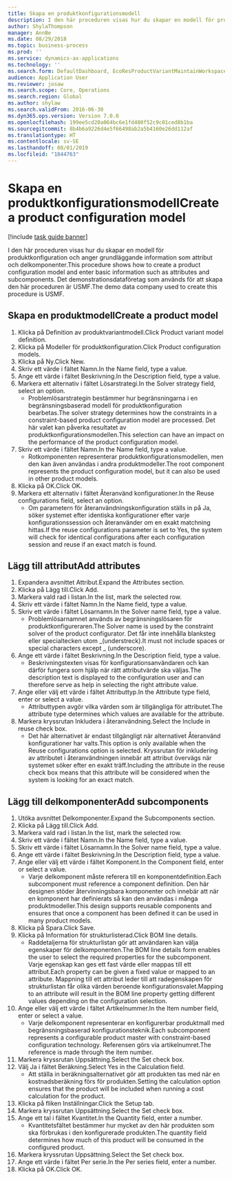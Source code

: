 ```yaml
---
title: Skapa en produktkonfigurationsmodell
description: I den här proceduren visas hur du skapar en modell för produktkonfiguration och anger grundläggande information som attribut och delkomponenter.
author: ShylaThompson
manager: AnnBe
ms.date: 08/29/2018
ms.topic: business-process
ms.prod: ''
ms.service: dynamics-ax-applications
ms.technology: ''
ms.search.form: DefaultDashboard, EcoResProductVariantMaintainWorkspace, PCProductConfigurationModelListPage, PCCreateProductConfigurationModel, PCProductConfigurationModelDetails, PCBOMLineDetails
audience: Application User
ms.reviewer: josaw
ms.search.scope: Core, Operations
ms.search.region: Global
ms.author: shylaw
ms.search.validFrom: 2016-06-30
ms.dyn365.ops.version: Version 7.0.0
ms.openlocfilehash: 199ee5cd20a064bc6e1fd480f52c9c01ced8b1ba
ms.sourcegitcommit: 8b4b6a9226d4e5f66498ab2a5b4160e26dd112af
ms.translationtype: HT
ms.contentlocale: sv-SE
ms.lasthandoff: 08/01/2019
ms.locfileid: "1844763"
---
```

# <a name="create-a-product-configuration-model"></a><span data-ttu-id="ac895-103">Skapa en produktkonfigurationsmodell</span><span class="sxs-lookup"><span data-stu-id="ac895-103">Create a product configuration model</span></span>

[!include [task guide banner](../../includes/task-guide-banner.md)]

<span data-ttu-id="ac895-104">I den här proceduren visas hur du skapar en modell för produktkonfiguration och anger grundläggande information som attribut och delkomponenter.</span><span class="sxs-lookup"><span data-stu-id="ac895-104">This procedure shows how to create a product configuration model and enter basic information such as attributes and subcomponents.</span></span> <span data-ttu-id="ac895-105">Det demonstrationsdataföretag som används för att skapa den här proceduren är USMF.</span><span class="sxs-lookup"><span data-stu-id="ac895-105">The demo data company used to create this procedure is USMF.</span></span>


## <a name="create-a-product-model"></a><span data-ttu-id="ac895-106">Skapa en produktmodell</span><span class="sxs-lookup"><span data-stu-id="ac895-106">Create a product model</span></span>
1. <span data-ttu-id="ac895-107">Klicka på Definition av produktvariantmodell.</span><span class="sxs-lookup"><span data-stu-id="ac895-107">Click Product variant model definition.</span></span>
2. <span data-ttu-id="ac895-108">Klicka på Modeller för produktkonfiguration.</span><span class="sxs-lookup"><span data-stu-id="ac895-108">Click Product configuration models.</span></span>
3. <span data-ttu-id="ac895-109">Klicka på Ny.</span><span class="sxs-lookup"><span data-stu-id="ac895-109">Click New.</span></span>
4. <span data-ttu-id="ac895-110">Skriv ett värde i fältet Namn.</span><span class="sxs-lookup"><span data-stu-id="ac895-110">In the Name field, type a value.</span></span>
5. <span data-ttu-id="ac895-111">Ange ett värde i fältet Beskrivning.</span><span class="sxs-lookup"><span data-stu-id="ac895-111">In the Description field, type a value.</span></span>
6. <span data-ttu-id="ac895-112">Markera ett alternativ i fältet Lösarstrategi.</span><span class="sxs-lookup"><span data-stu-id="ac895-112">In the Solver strategy field, select an option.</span></span>
    * <span data-ttu-id="ac895-113">Problemlösarstrategin bestämmer hur begränsningarna i en begränsningsbaserad modell för produktkonfiguration bearbetas.</span><span class="sxs-lookup"><span data-stu-id="ac895-113">The solver strategy determines how the constraints in a constraint-based product configuration model are processed.</span></span> <span data-ttu-id="ac895-114">Det här valet kan påverka resultatet av produktkonfigurationsmodellen.</span><span class="sxs-lookup"><span data-stu-id="ac895-114">This selection can have an impact on the performance of the product configuration model.</span></span>  
7. <span data-ttu-id="ac895-115">Skriv ett värde i fältet Namn.</span><span class="sxs-lookup"><span data-stu-id="ac895-115">In the Name field, type a value.</span></span>
    * <span data-ttu-id="ac895-116">Rotkomponenten representerar produktkonfigurationsmodellen, men den kan även användas i andra produktmodeller.</span><span class="sxs-lookup"><span data-stu-id="ac895-116">The root component represents the product configuration model, but it can also be used in other product models.</span></span>  
8. <span data-ttu-id="ac895-117">Klicka på OK.</span><span class="sxs-lookup"><span data-stu-id="ac895-117">Click OK.</span></span>
9. <span data-ttu-id="ac895-118">Markera ett alternativ i fältet Återanvänd konfigurationer.</span><span class="sxs-lookup"><span data-stu-id="ac895-118">In the Reuse configurations field, select an option.</span></span>
    * <span data-ttu-id="ac895-119">Om parametern för återanvändningskonfiguration ställs in på Ja, söker systemet efter identiska konfigurationer efter varje konfigurationssession och återanvänder om en exakt matchning hittas.</span><span class="sxs-lookup"><span data-stu-id="ac895-119">If the reuse configurations parameter is set to Yes, the system will check for identical configurations after each configuration session and reuse if an exact match is found.</span></span>  

## <a name="add-attributes"></a><span data-ttu-id="ac895-120">Lägg till attribut</span><span class="sxs-lookup"><span data-stu-id="ac895-120">Add attributes</span></span>
1. <span data-ttu-id="ac895-121">Expandera avsnittet Attribut.</span><span class="sxs-lookup"><span data-stu-id="ac895-121">Expand the Attributes section.</span></span>
2. <span data-ttu-id="ac895-122">Klicka på Lägg till.</span><span class="sxs-lookup"><span data-stu-id="ac895-122">Click Add.</span></span>
3. <span data-ttu-id="ac895-123">Markera vald rad i listan.</span><span class="sxs-lookup"><span data-stu-id="ac895-123">In the list, mark the selected row.</span></span>
4. <span data-ttu-id="ac895-124">Skriv ett värde i fältet Namn.</span><span class="sxs-lookup"><span data-stu-id="ac895-124">In the Name field, type a value.</span></span>
5. <span data-ttu-id="ac895-125">Skriv ett värde i fältet Lösarnamn.</span><span class="sxs-lookup"><span data-stu-id="ac895-125">In the Solver name field, type a value.</span></span>
    * <span data-ttu-id="ac895-126">Problemlösarnamnet används av begränsningslösaren för produktkonfigureraren.</span><span class="sxs-lookup"><span data-stu-id="ac895-126">The Solver name is used by the constraint solver of the product configurator.</span></span> <span data-ttu-id="ac895-127">Det får inte innehålla blanksteg eller specialtecken utom _(understreck).</span><span class="sxs-lookup"><span data-stu-id="ac895-127">It must not include spaces or special characters except _ (underscore).</span></span>  
6. <span data-ttu-id="ac895-128">Ange ett värde i fältet Beskrivning.</span><span class="sxs-lookup"><span data-stu-id="ac895-128">In the Description field, type a value.</span></span>
    * <span data-ttu-id="ac895-129">Beskrivningstexten visas för konfigurationsanvändaren och kan därför fungera som hjälp när rätt attributvärde ska väljas.</span><span class="sxs-lookup"><span data-stu-id="ac895-129">The description text is displayed to the configuration user and can therefore serve as help in selecting the right attribute value.</span></span>  
7. <span data-ttu-id="ac895-130">Ange eller välj ett värde i fältet Attributtyp.</span><span class="sxs-lookup"><span data-stu-id="ac895-130">In the Attribute type field, enter or select a value.</span></span>
    * <span data-ttu-id="ac895-131">Attributtypen avgör vilka värden som är tillgängliga för attributet.</span><span class="sxs-lookup"><span data-stu-id="ac895-131">The attribute type determines which values are available for the attribute.</span></span>  
8. <span data-ttu-id="ac895-132">Markera kryssrutan Inkludera i återanvändning.</span><span class="sxs-lookup"><span data-stu-id="ac895-132">Select the Include in reuse check box.</span></span>
    * <span data-ttu-id="ac895-133">Det här alternativet är endast tillgängligt när alternativet Återanvänd konfigurationer har valts.</span><span class="sxs-lookup"><span data-stu-id="ac895-133">This option is only available when the Reuse configurations option is selected.</span></span> <span data-ttu-id="ac895-134">Kryssrutan för inkludering av attributet i återanvändningen innebär att attribut övervägs när systemet söker efter en exakt träff.</span><span class="sxs-lookup"><span data-stu-id="ac895-134">Including the attribute in the reuse check box means that this attribute will be considered when the system is looking for an exact match.</span></span>  

## <a name="add-subcomponents"></a><span data-ttu-id="ac895-135">Lägg till delkomponenter</span><span class="sxs-lookup"><span data-stu-id="ac895-135">Add subcomponents</span></span>
1. <span data-ttu-id="ac895-136">Utöka avsnittet Delkomponenter.</span><span class="sxs-lookup"><span data-stu-id="ac895-136">Expand the Subcomponents section.</span></span>
2. <span data-ttu-id="ac895-137">Klicka på Lägg till.</span><span class="sxs-lookup"><span data-stu-id="ac895-137">Click Add.</span></span>
3. <span data-ttu-id="ac895-138">Markera vald rad i listan.</span><span class="sxs-lookup"><span data-stu-id="ac895-138">In the list, mark the selected row.</span></span>
4. <span data-ttu-id="ac895-139">Skriv ett värde i fältet Namn.</span><span class="sxs-lookup"><span data-stu-id="ac895-139">In the Name field, type a value.</span></span>
5. <span data-ttu-id="ac895-140">Skriv ett värde i fältet Lösarnamn.</span><span class="sxs-lookup"><span data-stu-id="ac895-140">In the Solver name field, type a value.</span></span>
6. <span data-ttu-id="ac895-141">Ange ett värde i fältet Beskrivning.</span><span class="sxs-lookup"><span data-stu-id="ac895-141">In the Description field, type a value.</span></span>
7. <span data-ttu-id="ac895-142">Ange eller välj ett värde i fältet Komponent.</span><span class="sxs-lookup"><span data-stu-id="ac895-142">In the Component field, enter or select a value.</span></span>
    * <span data-ttu-id="ac895-143">Varje delkomponent måste referera till en komponentdefinition.</span><span class="sxs-lookup"><span data-stu-id="ac895-143">Each subcomponent must reference a component definition.</span></span> <span data-ttu-id="ac895-144">Den här designen stöder återvinningsbara komponenter och innebär att när en komponent har definierats så kan den användas i många produktmodeller.</span><span class="sxs-lookup"><span data-stu-id="ac895-144">This design supports reusable components and ensures that once a component has been defined it can be used in many product models.</span></span>  
8. <span data-ttu-id="ac895-145">Klicka på Spara.</span><span class="sxs-lookup"><span data-stu-id="ac895-145">Click Save.</span></span>
9. <span data-ttu-id="ac895-146">Klicka på Information för strukturlisterad.</span><span class="sxs-lookup"><span data-stu-id="ac895-146">Click BOM line details.</span></span>
    * <span data-ttu-id="ac895-147">Raddetaljerna för strukturlistan gör att användaren kan välja egenskaper för delkomponenten.</span><span class="sxs-lookup"><span data-stu-id="ac895-147">The BOM line details form enables the user to select the required properties for the subcomponent.</span></span> <span data-ttu-id="ac895-148">Varje egenskap kan ges ett fast värde eller mappas till ett attribut.</span><span class="sxs-lookup"><span data-stu-id="ac895-148">Each property can be given a fixed value or mapped to an attribute.</span></span> <span data-ttu-id="ac895-149">Mappning till ett attribut leder till att radegenskapen för strukturlistan får olika värden beroende konfigurationsvalet.</span><span class="sxs-lookup"><span data-stu-id="ac895-149">Mapping to an attribute will result in the BOM line property getting different values depending on the configuration selection.</span></span>  
10. <span data-ttu-id="ac895-150">Ange eller välj ett värde i fältet Artikelnummer.</span><span class="sxs-lookup"><span data-stu-id="ac895-150">In the Item number field, enter or select a value.</span></span>
    * <span data-ttu-id="ac895-151">Varje delkomponent representerar en konfigurerbar produktmall med begränsningsbaserad konfigurationsteknik.</span><span class="sxs-lookup"><span data-stu-id="ac895-151">Each subcomponent represents a configurable product master with constraint-based configuration technology.</span></span> <span data-ttu-id="ac895-152">Referensen görs via artikelnumret.</span><span class="sxs-lookup"><span data-stu-id="ac895-152">The reference is made through the item number.</span></span>  
11. <span data-ttu-id="ac895-153">Markera kryssrutan Uppsättning.</span><span class="sxs-lookup"><span data-stu-id="ac895-153">Select the Set check box.</span></span>
12. <span data-ttu-id="ac895-154">Välj Ja i fältet Beräkning.</span><span class="sxs-lookup"><span data-stu-id="ac895-154">Select Yes in the Calculation field.</span></span>
    * <span data-ttu-id="ac895-155">Att ställa in beräkningsalternativet gör att produkten tas med när en kostnadsberäkning förs för produkten.</span><span class="sxs-lookup"><span data-stu-id="ac895-155">Setting the calculation option ensures that the product will be included when running a cost calculation for the product.</span></span>  
13. <span data-ttu-id="ac895-156">Klicka på fliken Inställningar.</span><span class="sxs-lookup"><span data-stu-id="ac895-156">Click the Setup tab.</span></span>
14. <span data-ttu-id="ac895-157">Markera kryssrutan Uppsättning.</span><span class="sxs-lookup"><span data-stu-id="ac895-157">Select the Set check box.</span></span>
15. <span data-ttu-id="ac895-158">Ange ett tal i fältet Kvantitet.</span><span class="sxs-lookup"><span data-stu-id="ac895-158">In the Quantity field, enter a number.</span></span>
    * <span data-ttu-id="ac895-159">Kvantitetsfältet bestämmer hur mycket av den här produkten som ska förbrukas i den konfigurerade produkten.</span><span class="sxs-lookup"><span data-stu-id="ac895-159">The quantity field determines how much of this product will be consumed in the configured product.</span></span>  
16. <span data-ttu-id="ac895-160">Markera kryssrutan Uppsättning.</span><span class="sxs-lookup"><span data-stu-id="ac895-160">Select the Set check box.</span></span>
17. <span data-ttu-id="ac895-161">Ange ett värde i fältet Per serie.</span><span class="sxs-lookup"><span data-stu-id="ac895-161">In the Per series field, enter a number.</span></span>
18. <span data-ttu-id="ac895-162">Klicka på OK.</span><span class="sxs-lookup"><span data-stu-id="ac895-162">Click OK.</span></span>

